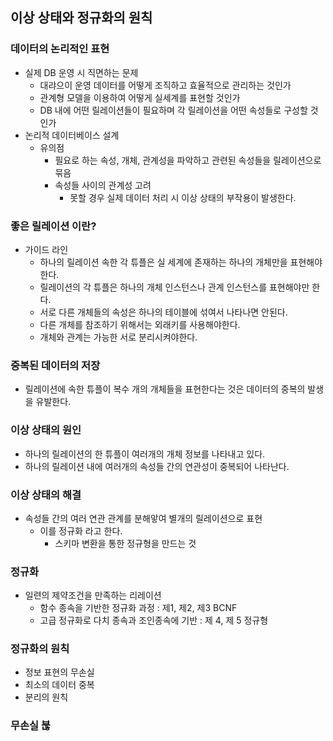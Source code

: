 ## 이상 상태와 정규화의 원칙

### 데이터의 논리적인 표현
* 실제 DB 운영 시 직면하는 문제
	* 대랴으이 운영 데이터를 어떻게 조직하고 효율적으로 관리하는 것인가
	* 관계형 모델을 이용하여 어떻게 실세계를 표현할 것인가
	* DB 내에 어떤 릴레이션들이 필요하며 각 릴레이션을 어떤 속성들로 구성할 것인가
* 논리적 데이터베이스 설계
	* 유의점
		* 필요로 하는 속성, 개체, 관계성을 파악하고 관련된 속성들을 릴레이션으로 묶음
		* 속성들 사이의 관계성 고려
			* 못할 경우 실제 데이터 처리 시 이상 상태의 부작용이 발생한다.

### 좋은 릴레이션 이란?
- 가이드 라인
	- 하나의 릴레이션 속한 각 튜플은 실 세계에 존재하는 하나의 개체만을 표현해야한다.
	- 릴레이션의 각 튜플은 하나의 개체 인스턴스나 관계 인스턴스를 표현해야만 한다.
	- 서로 다른 개체들의 속성은 하나의 테이블에 섞여서 나타나면 안된다.
	- 다른 개체를 참조하기 위해서는 외래키를 사용해야한다.
	- 개체와 관계는 가능한 서로 분리시켜야한다.

### 중복된 데이터의 저장
- 릴레이션에 속한 튜플이 복수 개의 개체들을 표현한다는 것은 데이터의 중복의 발생을 유발한다.

### 이상 상태의 원인
- 하나의 릴레이션의 한 튜플이 여러개의 개체 정보를 나타내고 있다.
- 하나의 릴레이션 내에 여러개의 속성들 간의 연관성이 중복되어 나타난다.

### 이상 상태의 해결
- 속성들 간의 여러 연관 관계를 분해앟여 별개의 릴레이션으로 표현
	- 이를 정규화 라고 한다. 
		- 스키마 변환을 통한 정규형을 만드는 것

### 정규화
- 일련의 제약조건을 만족하는 리레이션
	- 함수 종속을 기반한 정규화 과정 : 제1, 제2, 제3 BCNF
	- 고급 정규화로 다치 종속과 조인종속에 기반 : 제 4, 제 5 정규형

### 정규화의 원칙
- 정보 표현의 무손실
- 최소의 데이터 중복
- 분리의 원칙

### 무손실 붆
